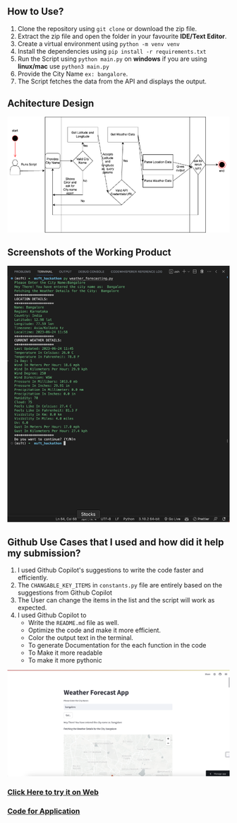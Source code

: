 ## How to Use?
1. Clone the repository using `git clone` or download the zip file.
2. Extract the zip file and open the folder in your favourite **IDE/Text Editor**.
3. Create a virtual environment using `python -m venv venv`
4. Install the dependencies using `pip install -r requirements.txt`
5. Run the Script using `python main.py`  on **windows** if you are using **linux/mac** use `python3 main.py`
6. Provide the City Name `ex: bangalore`.
7. The Script fetches the data from the API and displays the output.

## Achitecture Design
![Architecture Design](architecture_diagram.png)

## Screenshots of the Working Product
![Output Image](msft_hackathon.png)

## Github Use Cases that I used and how did it help my submission?
1. I used Github Copilot's suggestions to write the code faster and efficiently.
2. The `CHANGABLE_KEY_ITEMS` in `constants.py` file are entirely based on the suggestions from Github Copilot
3. The User can change the items in the list and the script will work as expected.
4. I used Github Copilot to 
   - Write the `README.md` file as well.
   - Optimize the code and make it more efficient.
   - Color the output text in the terminal.
   - To generate Documentation for the each function in the code
   - To Make it more readable
   - To make it more pythonic

![Deployed Application](deployed_application.png)
### [Click Here to try it on Web](https://weatherforecasting-manjunathauppu.streamlit.app/)

### [Code for Application](https://github.com/manjunani/weatherforecasting_manjunathauppu)